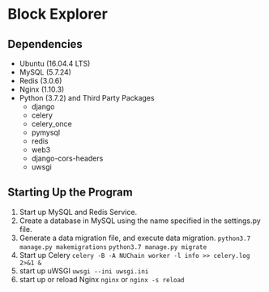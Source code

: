 # Block Explorer

## Dependencies

- Ubuntu (16.04.4 LTS)
- MySQL (5.7.24)
- Redis (3.0.6)
- Nginx (1.10.3)
- Python (3.7.2) and Third Party Packages
    - django
    - celery
    - celery_once
	- pymysql
	- redis
	- web3
	- django-cors-headers
	- uwsgi

## Starting Up the Program

1. Start up MySQL and Redis Service.
2. Create a database in MySQL using the name specified in the settings.py file.
3. Generate a data migration file, and execute data migration.
```python3.7 manage.py makemigrations```
```python3.7 manage.py migrate```
4. Start up Celery
```celery -B -A NUChain worker -l info >> celery.log 2>&1 &```
5. start up uWSGI
```uwsgi --ini uwsgi.ini```
6. start up or reload Nginx
```nginx``` or ```nginx -s reload```
